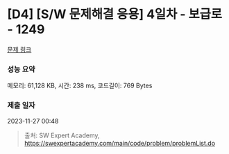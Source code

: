 # [D4] [S/W 문제해결 응용] 4일차 - 보급로 - 1249 

[문제 링크](https://swexpertacademy.com/main/code/problem/problemDetail.do?contestProbId=AV15QRX6APsCFAYD) 

### 성능 요약

메모리: 61,128 KB, 시간: 238 ms, 코드길이: 769 Bytes

### 제출 일자

2023-11-27 00:48



> 출처: SW Expert Academy, https://swexpertacademy.com/main/code/problem/problemList.do